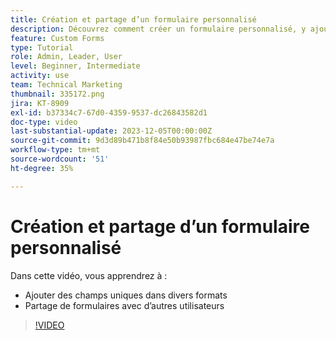 ```yaml
---
title: Création et partage d’un formulaire personnalisé
description: Découvrez comment créer un formulaire personnalisé, y ajouter des champs uniques, et partager des formulaires avec les utilisateurs et les utilisatrices.
feature: Custom Forms
type: Tutorial
role: Admin, Leader, User
level: Beginner, Intermediate
activity: use
team: Technical Marketing
thumbnail: 335172.png
jira: KT-8909
exl-id: b37334c7-67d0-4359-9537-dc26843582d1
doc-type: video
last-substantial-update: 2023-12-05T00:00:00Z
source-git-commit: 9d3d89b471b8f84e50b93987fbc684e47be74e7a
workflow-type: tm+mt
source-wordcount: '51'
ht-degree: 35%

---
```


# Création et partage d’un formulaire personnalisé

Dans cette vidéo, vous apprendrez à :

* Ajouter des champs uniques dans divers formats
* Partage de formulaires avec d’autres utilisateurs

>[!VIDEO](https://video.tv.adobe.com/v/335172/?quality=12&learn=on)


